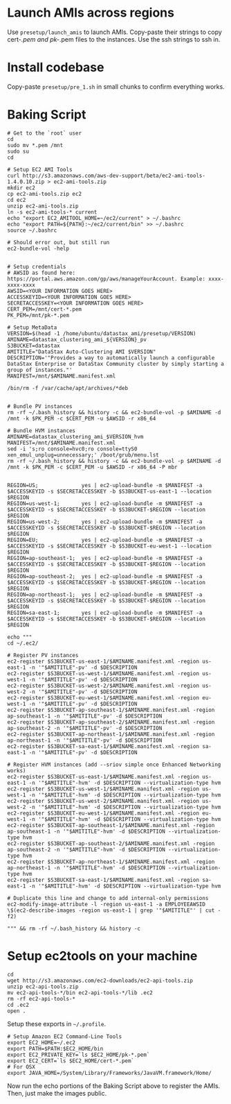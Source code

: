 # Launch AMIs across regions

Use `presetup/launch_amis` to launch AMIs. Copy-paste their strings to copy
cert-*.pem and pk-*.pem files to the instances. Use the ssh strings to ssh in.

# Install codebase

Copy-paste `presetup/pre_1.sh` in small chunks to confirm everything works.

# Baking Script

    # Get to the `root` user
    cd
    sudo mv *.pem /mnt
    sudo su
    cd

    # Setup EC2 AMI Tools
    curl http://s3.amazonaws.com/aws-dev-support/beta/ec2-ami-tools-1.4.0.10.zip > ec2-ami-tools.zip
    mkdir ec2
    cp ec2-ami-tools.zip ec2
    cd ec2
    unzip ec2-ami-tools.zip
    ln -s ec2-ami-tools-* current
    echo "export EC2_AMITOOL_HOME=~/ec2/current" > ~/.bashrc
    echo "export PATH=${PATH}:~/ec2/current/bin" >> ~/.bashrc
    source ~/.bashrc

    # Should error out, but still run
    ec2-bundle-vol -help


    # Setup credentials
    # AWSID as found here: https://portal.aws.amazon.com/gp/aws/manageYourAccount. Example: xxxx-xxxx-xxxx
    AWSID=<YOUR INFORMATION GOES HERE>
    ACCESSKEYID=<YOUR INFORMATION GOES HERE>
    SECRETACCESSKEY=<YOUR INFORMATION GOES HERE>
    CERT_PEM=/mnt/cert-*.pem
    PK_PEM=/mnt/pk-*.pem

    # Setup MetaData
    VERSION=$(head -1 /home/ubuntu/datastax_ami/presetup/VERSION)
    AMINAME=datastax_clustering_ami_${VERSION}_pv
    S3BUCKET=datastax
    AMITITLE="DataStax Auto-Clustering AMI $VERSION"
    DESCRIPTION='"Provides a way to automatically launch a configurable DataStax Enterprise or DataStax Community cluster by simply starting a group of instances."'
    MANIFEST=/mnt/$AMINAME.manifest.xml

    /bin/rm -f /var/cache/apt/archives/*deb


    # Bundle PV instances
    rm -rf ~/.bash_history && history -c && ec2-bundle-vol -p $AMINAME -d /mnt -k $PK_PEM -c $CERT_PEM -u $AWSID -r x86_64

    # Bundle HVM instances
    AMINAME=datastax_clustering_ami_$VERSION_hvm
    MANIFEST=/mnt/$AMINAME.manifest.xml
    sed -i 's;ro console=hvc0;ro console=ttyS0 xen_emul_unplug=unnecessary;' /boot/grub/menu.lst
    rm -rf ~/.bash_history && history -c && ec2-bundle-vol -p $AMINAME -d /mnt -k $PK_PEM -c $CERT_PEM -u $AWSID -r x86_64 -P mbr


    REGION=US;              yes | ec2-upload-bundle -m $MANIFEST -a $ACCESSKEYID -s $SECRETACCESSKEY -b $S3BUCKET-us-east-1 --location $REGION
    REGION=us-west-1;       yes | ec2-upload-bundle -m $MANIFEST -a $ACCESSKEYID -s $SECRETACCESSKEY -b $S3BUCKET-$REGION --location $REGION
    REGION=us-west-2;       yes | ec2-upload-bundle -m $MANIFEST -a $ACCESSKEYID -s $SECRETACCESSKEY -b $S3BUCKET-$REGION --location $REGION
    REGION=EU;              yes | ec2-upload-bundle -m $MANIFEST -a $ACCESSKEYID -s $SECRETACCESSKEY -b $S3BUCKET-eu-west-1 --location $REGION
    REGION=ap-southeast-1;  yes | ec2-upload-bundle -m $MANIFEST -a $ACCESSKEYID -s $SECRETACCESSKEY -b $S3BUCKET-$REGION --location $REGION
    REGION=ap-southeast-2;  yes | ec2-upload-bundle -m $MANIFEST -a $ACCESSKEYID -s $SECRETACCESSKEY -b $S3BUCKET-$REGION --location $REGION
    REGION=ap-northeast-1;  yes | ec2-upload-bundle -m $MANIFEST -a $ACCESSKEYID -s $SECRETACCESSKEY -b $S3BUCKET-$REGION --location $REGION
    REGION=sa-east-1;       yes | ec2-upload-bundle -m $MANIFEST -a $ACCESSKEYID -s $SECRETACCESSKEY -b $S3BUCKET-$REGION --location $REGION

    echo """
    cd ~/.ec2/

    # Register PV instances
    ec2-register $S3BUCKET-us-east-1/$AMINAME.manifest.xml -region us-east-1 -n '"$AMITITLE"-pv' -d $DESCRIPTION
    ec2-register $S3BUCKET-us-west-1/$AMINAME.manifest.xml -region us-west-1 -n '"$AMITITLE"-pv' -d $DESCRIPTION
    ec2-register $S3BUCKET-us-west-2/$AMINAME.manifest.xml -region us-west-2 -n '"$AMITITLE"-pv' -d $DESCRIPTION
    ec2-register $S3BUCKET-eu-west-1/$AMINAME.manifest.xml -region eu-west-1 -n '"$AMITITLE"-pv' -d $DESCRIPTION
    ec2-register $S3BUCKET-ap-southeast-1/$AMINAME.manifest.xml -region ap-southeast-1 -n '"$AMITITLE"-pv' -d $DESCRIPTION
    ec2-register $S3BUCKET-ap-southeast-2/$AMINAME.manifest.xml -region ap-southeast-2 -n '"$AMITITLE"-pv' -d $DESCRIPTION
    ec2-register $S3BUCKET-ap-northeast-1/$AMINAME.manifest.xml -region ap-northeast-1 -n '"$AMITITLE"-pv' -d $DESCRIPTION
    ec2-register $S3BUCKET-sa-east-1/$AMINAME.manifest.xml -region sa-east-1 -n '"$AMITITLE"-pv' -d $DESCRIPTION

    # Register HVM instances (add --sriov simple once Enhanced Networking works)
    ec2-register $S3BUCKET-us-east-1/$AMINAME.manifest.xml -region us-east-1 -n '"$AMITITLE"-hvm' -d $DESCRIPTION --virtualization-type hvm
    ec2-register $S3BUCKET-us-west-1/$AMINAME.manifest.xml -region us-west-1 -n '"$AMITITLE"-hvm' -d $DESCRIPTION --virtualization-type hvm
    ec2-register $S3BUCKET-us-west-2/$AMINAME.manifest.xml -region us-west-2 -n '"$AMITITLE"-hvm' -d $DESCRIPTION --virtualization-type hvm
    ec2-register $S3BUCKET-eu-west-1/$AMINAME.manifest.xml -region eu-west-1 -n '"$AMITITLE"-hvm' -d $DESCRIPTION --virtualization-type hvm
    ec2-register $S3BUCKET-ap-southeast-1/$AMINAME.manifest.xml -region ap-southeast-1 -n '"$AMITITLE"-hvm' -d $DESCRIPTION --virtualization-type hvm
    ec2-register $S3BUCKET-ap-southeast-2/$AMINAME.manifest.xml -region ap-southeast-2 -n '"$AMITITLE"-hvm' -d $DESCRIPTION --virtualization-type hvm
    ec2-register $S3BUCKET-ap-northeast-1/$AMINAME.manifest.xml -region ap-northeast-1 -n '"$AMITITLE"-hvm' -d $DESCRIPTION --virtualization-type hvm
    ec2-register $S3BUCKET-sa-east-1/$AMINAME.manifest.xml -region sa-east-1 -n '"$AMITITLE"-hvm' -d $DESCRIPTION --virtualization-type hvm

    # Duplicate this line and change to add internal-only permissions
    ec2-modify-image-attribute -l -region us-east-1 -a EMPLOYEEAWSID \$(ec2-describe-images -region us-east-1 | grep '"$AMITITLE"' | cut -f2)

    """ && rm -rf ~/.bash_history && history -c

# Setup ec2tools on your machine

    cd
    wget http://s3.amazonaws.com/ec2-downloads/ec2-api-tools.zip
    unzip ec2-api-tools.zip
    mv ec2-api-tools-*/bin ec2-api-tools-*/lib .ec2
    rm -rf ec2-api-tools-*
    cd .ec2
    open .

Setup these exports in `~/.profile`.

    # Setup Amazon EC2 Command-Line Tools
    export EC2_HOME=~/.ec2
    export PATH=$PATH:$EC2_HOME/bin
    export EC2_PRIVATE_KEY=`ls $EC2_HOME/pk-*.pem`
    export EC2_CERT=`ls $EC2_HOME/cert-*.pem`
    # For OSX
    export JAVA_HOME=/System/Library/Frameworks/JavaVM.framework/Home/

Now run the echo portions of the Baking Script above to register the AMIs.
Then, just make the images public.
